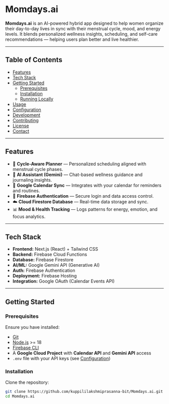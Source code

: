 # Momdays.ai

**Momdays.ai** is an AI-powered hybrid app designed to help women organize their day-to-day lives in sync with their menstrual cycle, mood, and energy levels. It blends personalized wellness insights, scheduling, and self-care recommendations —
 helping users plan better and live healthier.

---

## Table of Contents

- [Features](#features)
- [Tech Stack](#tech-stack)
- [Getting Started](#getting-started)
  - [Prerequisites](#prerequisites)
  - [Installation](#installation)
  - [Running Locally](#running-locally)
- [Usage](#usage)
- [Configuration](#configuration)
- [Development](#development)
- [Contributing](#contributing)
- [License](#license)
- [Contact](#contact)

---

## Features

- 🌸 **Cycle-Aware Planner** — Personalized scheduling aligned with menstrual cycle phases.  
- 🤖 **AI Assistant (Gemini)** — Chat-based wellness guidance and journaling insights.  
- 📅 **Google Calendar Sync** — Integrates with your calendar for reminders and routines.  
- 🔐 **Firebase Authentication** — Secure login and data access control.  
- ☁️ **Cloud Firestore Database** — Real-time data storage and sync.  
- 📊 **Mood & Health Tracking** — Logs patterns for energy, emotion, and focus analytics.

---

## Tech Stack

- **Frontend:** Next.js (React) + Tailwind CSS  
- **Backend:** Firebase Cloud Functions  
- **Database:** Firebase Firestore  
- **AI/ML:** Google Gemini API (Generative AI)  
- **Auth:** Firebase Authentication  
- **Deployment:** Firebase Hosting  
- **Integration:** Google OAuth (Calendar Events API)

---

## Getting Started

### Prerequisites

Ensure you have installed:

- [Git](https://git-scm.com/)
- [Node.js](https://nodejs.org/) >= 18
- [Firebase CLI](https://firebase.google.com/docs/cli)
- A **Google Cloud Project** with **Calendar API** and **Gemini API** access
- `.env` file with your API keys (see [Configuration](#configuration))

### Installation

Clone the repository:

```bash
git clone https://github.com/kuppililakshmiprasanna-bit/Momdays.ai.git
cd Momdays.ai
